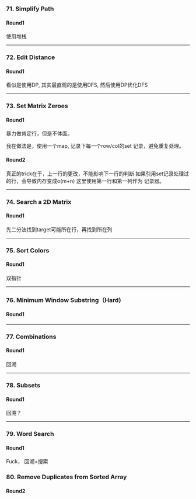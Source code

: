 ### 71. Simplify Path

#### Round1

使用堆栈

---

### 72. Edit Distance

#### Round1

看似是使用DP, 其实最直观的是使用DFS, 然后使用DP优化DFS

---

### 73. Set Matrix Zeroes

#### Round1

暴力做肯定行，但是不体面。

我在做法是，使用一个map, 记录下每一个row/col的set 记录，避免重复处理。

#### Round2
真正的trick在于，上一行的更改，不能影响下一行的判断
如果引用set记录处理过的行，会导致内存变成o(m+n)
这里使用第一行和第一列作为 记录器。

---

### 74. Search a 2D Matrix

#### Round1

先二分法找到target可能所在行，再找到所在列

---

### 75. Sort Colors

#### Round1

双指针

---

### 76. Minimum Window Substring（Hard)

#### Round1



---

### 77. Combinations

#### Round1

回溯

---

### 78. Subsets

#### Round1

回溯？


---

### 79. Word Search

#### Round1

Fuck， 回溯+搜索

### 80. Remove Duplicates from Sorted Array

#### Round2
